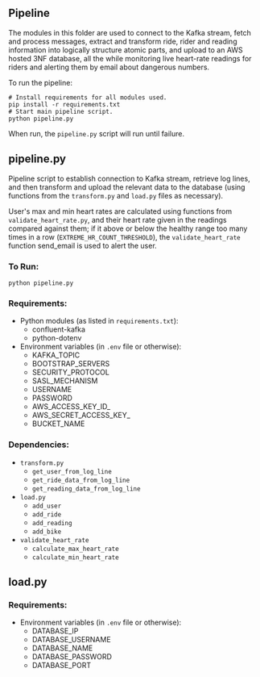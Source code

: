 ## Pipeline
The modules in this folder are used to connect to the Kafka stream, fetch and process messages, extract and transform ride, rider and reading information into logically structure atomic parts, and upload to an AWS hosted 3NF database, all the while monitoring live heart-rate readings for riders and alerting them by email about dangerous numbers.

To run the pipeline:
```
# Install requirements for all modules used.
pip install -r requirements.txt
# Start main pipeline script.
python pipeline.py
```

When run, the `pipeline.py` script will run until failure.

## pipeline.py
Pipeline script to establish connection to Kafka stream, retrieve log lines, and then transform and upload the relevant data to the database (using functions from the `transform.py` and `load.py` files as necessary).

User's max and min heart rates are calculated using functions from `validate_heart_rate.py`, and their heart rate given in the readings compared against them; if it above or below the healthy range too many times in a row (`EXTREME_HR_COUNT_THRESHOLD`), the `validate_heart_rate` function send_email is used to alert the user.

### To Run:
`python pipeline.py`

### Requirements:
 - Python modules (as listed in `requirements.txt`):
    - confluent-kafka
    - python-dotenv
 - Environment variables (in `.env` file or otherwise):
    - KAFKA_TOPIC
    - BOOTSTRAP_SERVERS
    - SECURITY_PROTOCOL
    - SASL_MECHANISM
    - USERNAME
    - PASSWORD
    - AWS_ACCESS_KEY_ID_
    - AWS_SECRET_ACCESS_KEY_
    - BUCKET_NAME

### Dependencies:
 - `transform.py`
    - `get_user_from_log_line`
    - `get_ride_data_from_log_line`
    - `get_reading_data_from_log_line`
 - `load.py`
    - `add_user`
    - `add_ride`
    - `add_reading`
    - `add_bike`
 - `validate_heart_rate`
    - `calculate_max_heart_rate`
    - `calculate_min_heart_rate`


## load.py

### Requirements:
 - Environment variables (in `.env` file or otherwise):
   - DATABASE_IP
   - DATABASE_USERNAME
   - DATABASE_NAME
   - DATABASE_PASSWORD
   - DATABASE_PORT